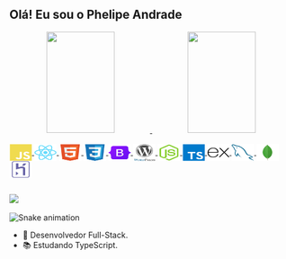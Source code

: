 ## Olá! Eu sou o Phelipe Andrade
<div align="center">
  <a href="https://github.com/phelipe-andrade">
  <img height="180em"  width="49%" src="https://github-readme-stats.vercel.app/api?username=phelipe-andrade&show_icons=true&theme=tokyonight&include_all_commits=true&count_private=true"/>
  <img height="180em" width="49%" src="https://github-readme-stats.vercel.app/api/top-langs/?username=phelipe-andrade&layout=compact&langs_count=7&theme=tokyonight"/>
</div>
<div style="display: inline_block"><br>
  <img align="center" alt="Phelipe-Js" height="30" width="40" src="https://raw.githubusercontent.com/devicons/devicon/master/icons/javascript/javascript-plain.svg">
  <img align="center" alt="Phelipe-React" height="30" width="40" src="https://raw.githubusercontent.com/devicons/devicon/master/icons/react/react-original.svg">
  <img align="center" alt="Phelipe-HTML" height="30" width="40" src="https://raw.githubusercontent.com/devicons/devicon/master/icons/html5/html5-original.svg">
  <img align="center" alt="Phelipe-CSS" height="30" width="40" src="https://raw.githubusercontent.com/devicons/devicon/master/icons/css3/css3-original.svg">
  <img align="center" alt="Phelipe-EXPRESS" height="30" width="40" src="https://raw.githubusercontent.com/devicons/devicon/master/icons/bootstrap/bootstrap-original.svg">
  <img align="center" alt="Phelipe-EXPRESS" height="30" width="40" src="https://raw.githubusercontent.com/devicons/devicon/master/icons/wordpress/wordpress-original.svg">
  <img align="center" alt="Phelipe-NODE.JS" height="30" width="40" src="https://raw.githubusercontent.com/devicons/devicon/master/icons/nodejs/nodejs-original.svg">
  <img align="center" alt="Phelipe-EXPRESS" height="30" width="40" src="https://raw.githubusercontent.com/devicons/devicon/master/icons/typescript/typescript-original.svg">
  <img align="center" alt="Phelipe-EXPRESS" height="30" width="40" style="background:#fff;" src="https://raw.githubusercontent.com/devicons/devicon/master/icons/express/express-original.svg">
  <img align="center" alt="Phelipe-MYSQL" height="30" width="40" src="https://raw.githubusercontent.com/devicons/devicon/master/icons/mysql/mysql-original.svg">
  <img align="center" alt="Phelipe-MONGODB" height="30" width="40" src="https://raw.githubusercontent.com/devicons/devicon/master/icons/mongodb/mongodb-original.svg">
  <img align="center" alt="Phelipe-HEROKU" height="30" width="40" src="https://raw.githubusercontent.com/devicons/devicon/master/icons/heroku/heroku-original.svg"> 
</div>

  ##
  
  <div> 
  <a href="https://www.linkedin.com/in/phelipe-d-santos/" target="_blank"><img src="https://img.shields.io/badge/-LinkedIn-%230077B5?style=for-the-badge&logo=linkedin&logoColor=white" target="_blank"></a> 
    
  ![Snake animation](https://github.com/phelipe-andrade/phelipe-andrade/blob/output/github-contribution-grid-snake.svg)
    
</div>

  
- 🔭 Desenvolvedor Full-Stack.
- 📚 Estudando TypeScript.

